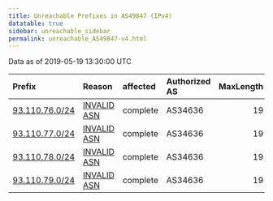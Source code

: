 ```yaml
---
title: Unreachable Prefixes in AS49847 (IPv4)
datatable: true
sidebar: unreachable_sidebar
permalink: unreachable_AS49847-v4.html
---
```


Data as of 2019-05-19 13:30:00 UTC


<div class="datatable-begin"></div>

| Prefix                                                 | Reason                                                                                                | affected   | Authorized AS   |   MaxLength | Anchor                                         |   unreachable /24s |
|:-------------------------------------------------------|:------------------------------------------------------------------------------------------------------|:-----------|:----------------|------------:|:-----------------------------------------------|-------------------:|
| [93.110.76.0/24](https://stat.ripe.net/93.110.76.0/24) | [INVALID ASN](https://rpki-validator.ripe.net/announcement-preview?asn=AS49847&prefix=93.110.76.0/24) | complete   | AS34636         |          19 | [RIPE](unreachable_RIPE_NCC_RPKI_Root-v4.html) |                  1 |
| [93.110.77.0/24](https://stat.ripe.net/93.110.77.0/24) | [INVALID ASN](https://rpki-validator.ripe.net/announcement-preview?asn=AS49847&prefix=93.110.77.0/24) | complete   | AS34636         |          19 | [RIPE](unreachable_RIPE_NCC_RPKI_Root-v4.html) |                  1 |
| [93.110.78.0/24](https://stat.ripe.net/93.110.78.0/24) | [INVALID ASN](https://rpki-validator.ripe.net/announcement-preview?asn=AS49847&prefix=93.110.78.0/24) | complete   | AS34636         |          19 | [RIPE](unreachable_RIPE_NCC_RPKI_Root-v4.html) |                  1 |
| [93.110.79.0/24](https://stat.ripe.net/93.110.79.0/24) | [INVALID ASN](https://rpki-validator.ripe.net/announcement-preview?asn=AS49847&prefix=93.110.79.0/24) | complete   | AS34636         |          19 | [RIPE](unreachable_RIPE_NCC_RPKI_Root-v4.html) |                  1 |

<div class="datatable-end"></div>